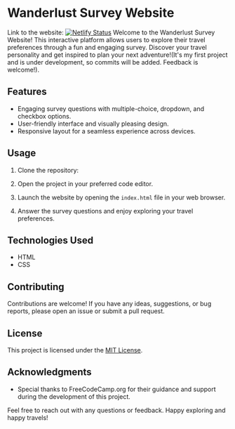 # Wanderlust Survey Website
Link to the website: [![Netlify Status](https://api.netlify.com/api/v1/badges/6df1276a-602c-47e8-8a0e-9fb8ce0f768b/deploy-status)](https://app.netlify.com/sites/travelsurveyprathamsikka/deploys)
Welcome to the Wanderlust Survey Website! This interactive platform allows users to explore their travel preferences through a fun and engaging survey. Discover your travel personality and get inspired to plan your next adventure!(It's my first project and is under development, so commits will be added. Feedback is welcome!).

## Features

- Engaging survey questions with multiple-choice, dropdown, and checkbox options.
- User-friendly interface and visually pleasing design.
- Responsive layout for a seamless experience across devices.

## Usage

1. Clone the repository:

2. Open the project in your preferred code editor.

3. Launch the website by opening the `index.html` file in your web browser.

4. Answer the survey questions and enjoy exploring your travel preferences.

## Technologies Used

- HTML
- CSS

## Contributing

Contributions are welcome! If you have any ideas, suggestions, or bug reports, please open an issue or submit a pull request.

## License

This project is licensed under the [MIT License](LICENSE).

## Acknowledgments

- Special thanks to FreeCodeCamp.org for their guidance and support during the development of this project.

Feel free to reach out with any questions or feedback. Happy exploring and happy travels!

